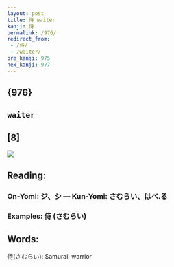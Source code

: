 ```yaml
---
layout: post
title: 侍 waiter
kanji: 侍
permalink: /976/
redirect_from:
 - /侍/
 - /waiter/
pre_kanji: 975
nex_kanji: 977
---
```


## {976}

## `waiter`

## [8]

<div class="stroke"><img src="E4BE8D.png" /></div>

## Reading:

### On-Yomi: ジ、シ &mdash; Kun-Yomi: さむらい、はべ.る

### Examples: 侍 (さむらい)

## Words:

侍(さむらい): Samurai, warrior
